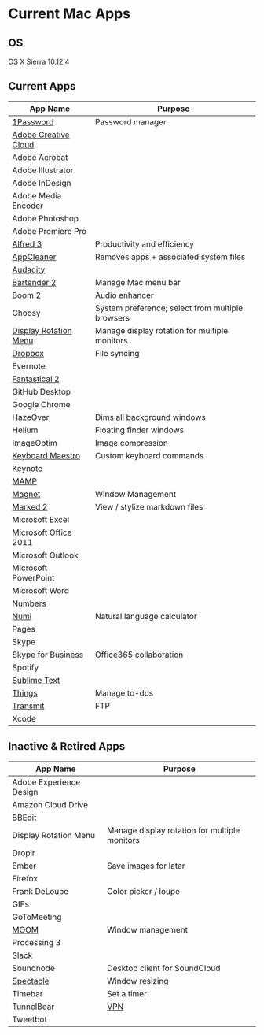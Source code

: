 # Current Mac Apps

## OS
OS X Sierra 10.12.4

## Current Apps
| App Name | Purpose |
| -------- | ------- |
| [1Password](https://1password.com/downloads/) | Password manager |
| [Adobe Creative Cloud](https://www.adobe.com/creativecloud.html) | |
| Adobe Acrobat | |
| Adobe Illustrator | |
| Adobe InDesign | |
| Adobe Media Encoder | |
| Adobe Photoshop | |
| Adobe Premiere Pro | |
| [Alfred 3](https://www.alfredapp.com) | Productivity and efficiency |
| [AppCleaner](https://freemacsoft.net/appcleaner/) | Removes apps + associated system files |
| [Audacity](http://www.audacityteam.org/download/mac/) | |
| [Bartender 2](https://www.macbartender.com) | Manage Mac menu bar |
| [Boom 2](http://www.globaldelight.com/boom/index.php) | Audio enhancer |
| Choosy | System preference; select from multiple browsers |
| [Display Rotation Menu](http://www.magesw.com/displayrotation/) | Manage display rotation for multiple monitors |
| [Dropbox](https://www.dropbox.com) | File syncing |
| Evernote | |
| [Fantastical 2](https://flexibits.com/fantastical) | |
| GitHub Desktop | |
| Google Chrome | |
| HazeOver | Dims all background windows |
| Helium | Floating finder windows |
| ImageOptim | Image compression |
| [Keyboard Maestro](https://www.keyboardmaestro.com/) | Custom keyboard commands |
| Keynote | |
| [MAMP](https://www.mamp.info/en/downloads/) | |
| [Magnet](https://itunes.apple.com/us/app/magnet/id441258766?mt=12) | Window Management |
| [Marked 2](http://marked2app.com) | View / stylize markdown files |
| Microsoft Excel | |
| Microsoft Office 2011 | |
| Microsoft Outlook | |
| Microsoft PowerPoint | |
| Microsoft Word | |
| Numbers | |
| [Numi](http://numi.io) | Natural language calculator |
| Pages | |
| Skype | |
| Skype for Business | Office365 collaboration |
| Spotify | |
| [Sublime Text](https://www.sublimetext.com) | |
| [Things](https://culturedcode.com/things/) | Manage to-dos |
| [Transmit](https://panic.com/transmit/) | FTP |
| Xcode | |

## Inactive & Retired Apps
| App Name | Purpose |
| -------- | ------- |
| Adobe Experience Design | |
| Amazon Cloud Drive | |
| BBEdit | |
| Display Rotation Menu | Manage display rotation for multiple monitors |
| Droplr | |
| Ember | Save images for later |
| Firefox | |
| Frank DeLoupe | Color picker / loupe |
| GIFs | |
| GoToMeeting | |
| [MOOM](https://manytricks.com/moo) | Window management |
| Processing 3 | |
| Slack | |
| Soundnode | Desktop client for SoundCloud |
| [Spectacle](https://www.spectacleapp.com) | Window resizing |
| Timebar | Set a timer |
| TunnelBear | [VPN](https://www.tunnelbear.com/apps/mac?ref=producthunt) |
| Tweetbot | |
